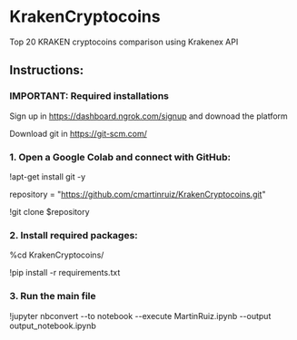 # KrakenCryptocoins
Top 20 KRAKEN cryptocoins comparison using Krakenex API

## Instructions:

### IMPORTANT: Required installations
Sign up in https://dashboard.ngrok.com/signup and downoad the platform

Download git in https://git-scm.com/

### 1. Open a Google Colab and connect with GitHub:
!apt-get install git -y

repository = "https://github.com/cmartinruiz/KrakenCryptocoins.git"

!git clone $repository


### 2. Install required packages:
%cd KrakenCryptocoins/

!pip install -r requirements.txt


### 3. Run the main file
!jupyter nbconvert --to notebook --execute MartinRuiz.ipynb --output output_notebook.ipynb

